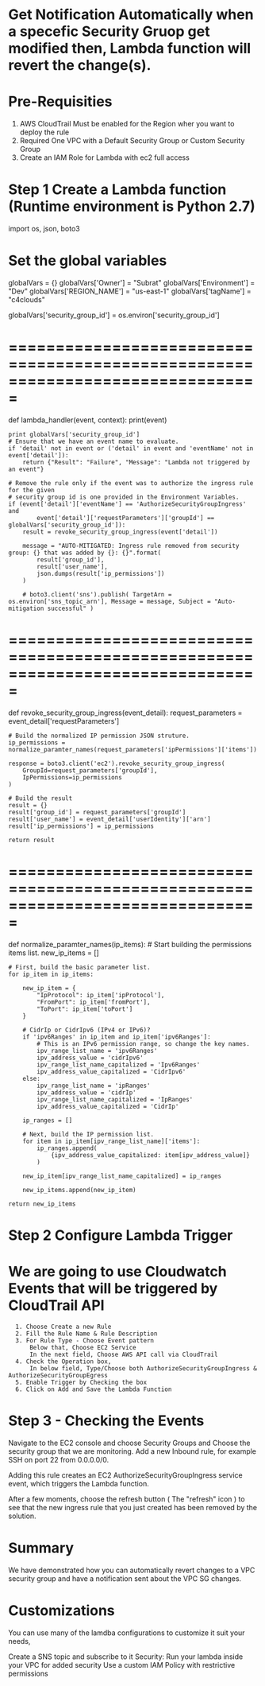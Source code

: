 # Get Notification Automatically when a specefic Security Gruop get modified then, Lambda function will revert the change(s).


# Pre-Requisities
1. AWS CloudTrail Must be enabled for the Region wher you want to deploy the rule
2. Required One VPC with a Default Security Group or Custom Security Group
3. Create an IAM Role for Lambda with ec2 full access 

# Step 1 Create a Lambda function (Runtime environment is Python 2.7)

import os, json, boto3

# Set the global variables
globalVars  = {}
globalVars['Owner']                 = "Subrat"
globalVars['Environment']           = "Dev"
globalVars['REGION_NAME']           = "us-east-1"
globalVars['tagName']               = "c4clouds"

globalVars['security_group_id']     = os.environ['security_group_id']

# ===============================================================================
def lambda_handler(event, context):
    print(event)

    print globalVars['security_group_id']
    # Ensure that we have an event name to evaluate.
    if 'detail' not in event or ('detail' in event and 'eventName' not in event['detail']):
        return {"Result": "Failure", "Message": "Lambda not triggered by an event"}

    # Remove the rule only if the event was to authorize the ingress rule for the given
    # security group id is one provided in the Environment Variables.
    if (event['detail']['eventName'] == 'AuthorizeSecurityGroupIngress' and
            event['detail']['requestParameters']['groupId'] == globalVars['security_group_id']):
        result = revoke_security_group_ingress(event['detail'])

        message = "AUTO-MITIGATED: Ingress rule removed from security group: {} that was added by {}: {}".format(
            result['group_id'],
            result['user_name'],
            json.dumps(result['ip_permissions'])
        )

        # boto3.client('sns').publish( TargetArn = os.environ['sns_topic_arn'], Message = message, Subject = "Auto-mitigation successful" )

# ===============================================================================
def revoke_security_group_ingress(event_detail):
    request_parameters = event_detail['requestParameters']

    # Build the normalized IP permission JSON struture.
    ip_permissions = normalize_paramter_names(request_parameters['ipPermissions']['items'])

    response = boto3.client('ec2').revoke_security_group_ingress(
        GroupId=request_parameters['groupId'],
        IpPermissions=ip_permissions
    )

    # Build the result
    result = {}
    result['group_id'] = request_parameters['groupId']
    result['user_name'] = event_detail['userIdentity']['arn']
    result['ip_permissions'] = ip_permissions

    return result


# ===============================================================================
def normalize_paramter_names(ip_items):
    # Start building the permissions items list.
    new_ip_items = []

    # First, build the basic parameter list.
    for ip_item in ip_items:

        new_ip_item = {
            "IpProtocol": ip_item['ipProtocol'],
            "FromPort": ip_item['fromPort'],
            "ToPort": ip_item['toPort']
        }

        # CidrIp or CidrIpv6 (IPv4 or IPv6)?
        if 'ipv6Ranges' in ip_item and ip_item['ipv6Ranges']:
            # This is an IPv6 permission range, so change the key names.
            ipv_range_list_name = 'ipv6Ranges'
            ipv_address_value = 'cidrIpv6'
            ipv_range_list_name_capitalized = 'Ipv6Ranges'
            ipv_address_value_capitalized = 'CidrIpv6'
        else:
            ipv_range_list_name = 'ipRanges'
            ipv_address_value = 'cidrIp'
            ipv_range_list_name_capitalized = 'IpRanges'
            ipv_address_value_capitalized = 'CidrIp'

        ip_ranges = []

        # Next, build the IP permission list.
        for item in ip_item[ipv_range_list_name]['items']:
            ip_ranges.append(
                {ipv_address_value_capitalized: item[ipv_address_value]}
            )

        new_ip_item[ipv_range_list_name_capitalized] = ip_ranges

        new_ip_items.append(new_ip_item)

    return new_ip_items
    
  # Step 2 Configure Lambda Trigger
  
  # We are going to use Cloudwatch Events that will be triggered by CloudTrail API

      1. Choose Create a new Rule
      2. Fill the Rule Name & Rule Description
      3. For Rule Type - Choose Event pattern
          Below that, Choose EC2 Service
          In the next field, Choose AWS API call via CloudTrail
      4. Check the Operation box,
          In below field, Type/Choose both AuthorizeSecurityGroupIngress & AuthorizeSecurityGroupEgress
      5. Enable Trigger by Checking the box
      6. Click on Add and Save the Lambda Function
      
 # Step 3 - Checking the Events
 Navigate to the EC2 console and choose Security Groups and Choose the security group that we are monitoring. Add a new Inbound rule, for example SSH on port 22 from 0.0.0.0/0.

Adding this rule creates an EC2 AuthorizeSecurityGroupIngress service event, which triggers the Lambda function.

After a few moments, choose the refresh button ( The "refresh" icon ) to see that the new ingress rule that you just created has been removed by the solution.

# Summary
We have demonstrated how you can automatically revert changes to a VPC security group and have a notification sent about the VPC SG changes.

# Customizations
You can use many of the lamdba configurations to customize it suit your needs,

Create a SNS topic and subscribe to it
Security: Run your lambda inside your VPC for added security
Use a custom IAM Policy with restrictive permissions
